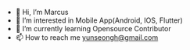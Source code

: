 - 👋 Hi, I’m Marcus
- 👀 I’m interested in Mobile App(Android, IOS, Flutter)
- 🌱 I’m currently learning Opensource Contributor
- 📫 How to reach me yunseongh@gmail.com

<!---
hys1765/hys1765 is a ✨ special ✨ repository because its `README.md` (this file) appears on your GitHub profile.
You can click the Preview link to take a look at your changes.
--->

